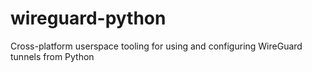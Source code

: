 # wireguard-python
Cross-platform userspace tooling for using and configuring WireGuard tunnels from Python
